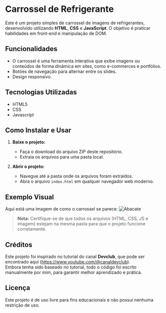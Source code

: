 # Carrossel de Refrigerante

Este é um projeto simples de carrossel de imagens de refrigerantes, desenvolvido utilizando **HTML**, **CSS** e **JavaScript**. O objetivo é praticar habilidades em front-end e manipulação de DOM.

## Funcionalidades

- O carrossel é uma ferramenta interativa que exibe imagens ou conteúdos de forma dinâmica em sites, como e-commerces e portfólios.
- Botões de navegação para alternar entre os slides.
- Design responsivo.

## Tecnologias Utilizadas

- HTML5
- CSS
- Javascript 

## Como Instalar e Usar

1. **Baixe o projeto:**
   - Faça o download do arquivo ZIP deste repositório.
   - Extraia os arquivos para uma pasta local.

2. **Abrir o projeto:**
   - Navegue até a pasta onde os arquivos foram extraídos.
   - Abra o arquivo `index.html` em qualquer navegador web moderno.

## Exemplo Visual

Aqui está uma imagem de como o carrossel se parece:
![Abacate](https://github.com/user-attachments/assets/f6556193-e42d-4249-ae0e-138deb07f2a6)

> **Nota:** Certifique-se de que todos os arquivos (HTML, CSS, JS e imagem) estejam na mesma pasta para que o projeto funcione corretamente.

## Créditos

Este projeto foi inspirado no tutorial do canal **Devclub**, que pode ser encontrado aqui (https://www.youtube.com/@canaldevclub).  
Embora tenha sido baseado no tutorial, todo o código foi escrito manualmente por mim, para garantir melhor aprendizado e prática.

## Licença

Este projeto é de uso livre para fins educacionais e não possui nenhuma restrição de uso.
